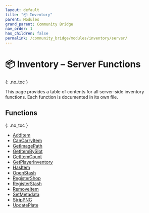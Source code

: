```yaml
---
layout: default
title: "📦 Inventory"
parent: Modules
grand_parent: Community Bridge
nav_order: 1
has_children: false
permalink: /community_bridge/modules/inventory/server/
---
```



# 📦 Inventory – Server Functions
{: .no_toc }

This page provides a table of contents for all server-side inventory functions. Each function is documented in its own file.

## Functions
{: .no_toc }

- [AddItem](server/AddItem.md)
- [CanCarryItem](server/CanCarryItem.md)
- [GetImagePath](server/GetImagePath.md)
- [GetItemBySlot](server/GetItemBySlot.md)
- [GetItemCount](server/GetItemCount.md)
- [GetPlayerInventory](server/GetPlayerInventory.md)
- [HasItem](server/HasItem.md)
- [OpenStash](server/OpenStash.md)
- [RegisterShop](server/RegisterShop.md)
- [RegisterStash](server/RegisterStash.md)
- [RemoveItem](server/RemoveItem.md)
- [SetMetadata](server/SetMetadata.md)
- [StripPNG](server/StripPNG.md)
- [UpdatePlate](server/UpdatePlate.md)
